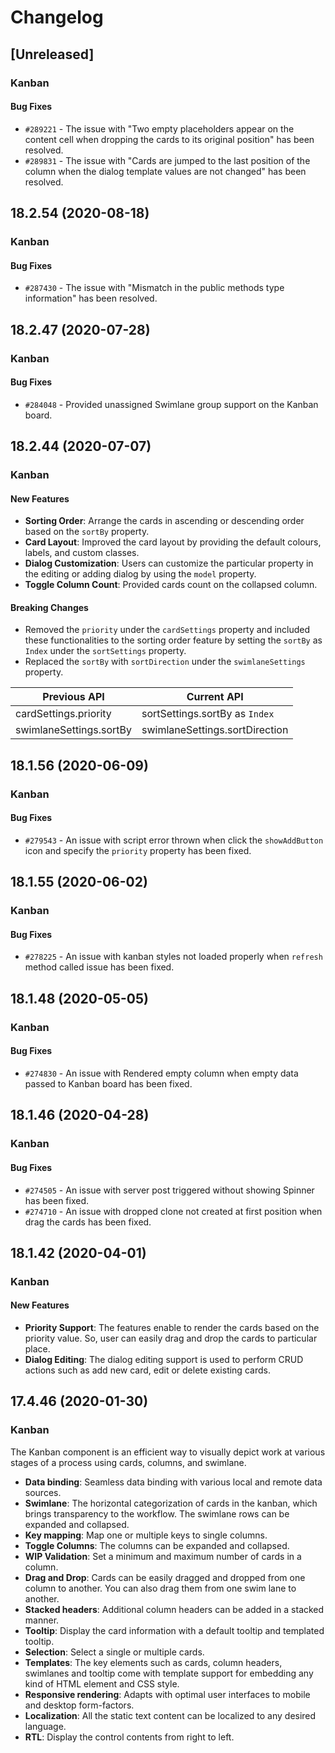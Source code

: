 # Changelog

## [Unreleased]

### Kanban

#### Bug Fixes

- `#289221` - The issue with "Two empty placeholders appear on the content cell when dropping the cards to its original position" has been resolved.
- `#289831` - The issue with "Cards are jumped to the last position of the column when the dialog template values are not changed" has been resolved.

## 18.2.54 (2020-08-18)

### Kanban

#### Bug Fixes

- `#287430` - The issue with "Mismatch in the public methods type information" has been resolved.

## 18.2.47 (2020-07-28)

### Kanban

#### Bug Fixes

- `#284048` - Provided unassigned Swimlane group support on the Kanban board.

## 18.2.44 (2020-07-07)

### Kanban

#### New Features

- **Sorting Order**: Arrange the cards in ascending or descending order based on the `sortBy` property.
- **Card Layout**: Improved the card layout by providing the default colours, labels, and custom classes.
- **Dialog Customization**: Users can customize the particular property in the editing or adding dialog by using the `model` property.
- **Toggle Column Count**: Provided cards count on the collapsed column.

#### Breaking Changes

- Removed the `priority` under the `cardSettings` property and included these functionalities to the sorting order feature by setting the `sortBy` as `Index` under the `sortSettings` property.
- Replaced the `sortBy` with `sortDirection` under the `swimlaneSettings` property.

| **Previous API** | **Current API** |
| ---- | ---- |
| cardSettings.priority | sortSettings.sortBy as `Index` |
| swimlaneSettings.sortBy | swimlaneSettings.sortDirection |

## 18.1.56 (2020-06-09)

### Kanban

#### Bug Fixes

- `#279543` - An issue with script error thrown when click the `showAddButton` icon and specify the `priority` property has been fixed.

## 18.1.55 (2020-06-02)

### Kanban

#### Bug Fixes

- `#278225` - An issue with kanban styles not loaded properly when `refresh` method called issue has been fixed.

## 18.1.48 (2020-05-05)

### Kanban

#### Bug Fixes

- `#274830` - An issue with Rendered empty column when empty data passed to Kanban board has been fixed.

## 18.1.46 (2020-04-28)

### Kanban

#### Bug Fixes

- `#274505` - An issue with server post triggered without showing Spinner has been fixed.
- `#274710` - An issue with dropped clone not created at first position when drag the cards has been fixed.

## 18.1.42 (2020-04-01)

### Kanban

#### New Features

- **Priority Support**: The features enable to render the cards based on the priority value. So, user can easily drag and drop the cards to particular place.
- **Dialog Editing**: The dialog editing support is used to perform CRUD actions such as add new card, edit or delete existing cards.

## 17.4.46 (2020-01-30)

### Kanban

The Kanban component is an efficient way to visually depict work at various stages of a process using cards, columns, and swimlane.

- **Data binding**: Seamless data binding with various local and remote data sources.
- **Swimlane**: The horizontal categorization of cards in the kanban, which brings transparency to the workflow. The swimlane rows can be expanded and collapsed.
- **Key mapping**: Map one or multiple keys to single columns.
- **Toggle Columns**: The columns can be expanded and collapsed.
- **WIP Validation**: Set a minimum and maximum number of cards in a column.
- **Drag and Drop**: Cards can be easily dragged and dropped from one column to another. You can also drag them from one swim lane to another.
- **Stacked headers**: Additional column headers can be added in a stacked manner.
- **Tooltip**: Display the card information with a default tooltip and templated tooltip.
- **Selection**: Select a single or multiple cards.
- **Templates**: The key elements such as cards, column headers, swimlanes and tooltip come with template support for embedding any kind of HTML element and CSS style.
- **Responsive rendering**: Adapts with optimal user interfaces to mobile and desktop form-factors.
- **Localization**: All the static text content can be localized to any desired language.
- **RTL**: Display the control contents from right to left.
